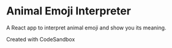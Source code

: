 # Animal Emoji Interpreter 
A React app to interpret animal emoji and show you its meaning.

Created with CodeSandbox

